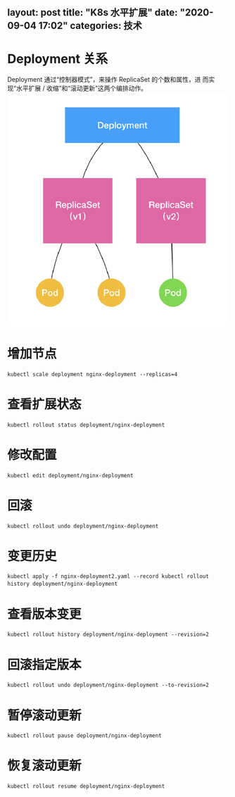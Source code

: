 layout: post
title: "K8s 水平扩展"
date: "2020-09-04 17:02"
categories: 技术
---
# Deployment 关系
Deployment 通过“控制器模式”，来操作 ReplicaSet 的个数和属性，进 而实现“水平扩展 / 收缩”和“滚动更新”这两个编排动作。
![](/images/2020/k8s-scale.png)
# 增加节点
``
kubectl scale deployment nginx-deployment --replicas=4
``
# 查看扩展状态
``
kubectl rollout status deployment/nginx-deployment
``
# 修改配置
``
kubectl edit deployment/nginx-deployment
``
# 回滚
``
kubectl rollout undo deployment/nginx-deployment
``
# 变更历史 
``
kubectl apply -f nginx-deployment2.yaml --record
kubectl rollout history deployment/nginx-deployment
``
# 查看版本变更
``
kubectl rollout history deployment/nginx-deployment --revision=2
``
# 回滚指定版本
``
kubectl rollout undo deployment/nginx-deployment --to-revision=2
``
# 暂停滚动更新
``
kubectl rollout pause deployment/nginx-deployment
``
# 恢复滚动更新
``
kubectl rollout resume deployment/nginx-deployment
``
